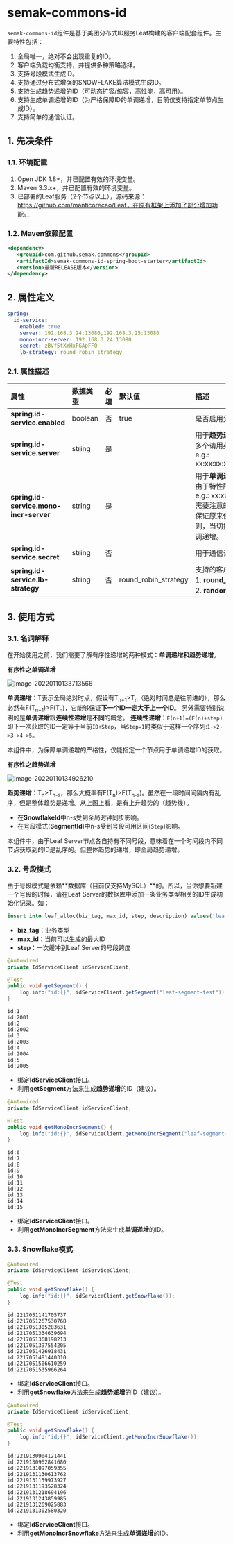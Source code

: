 # semak-commons-id

`semak-commons-id`组件是基于美团分布式ID服务Leaf构建的客户端配套组件。主要特性包括：

1. 全局唯一，绝对不会出现重复的ID。
1. 客户端负载均衡支持，并提供多种策略选择。
2. 支持号段模式生成ID。
3. 支持通过分布式增强的SNOWFLAKE算法模式生成ID。
4. 支持生成趋势递增的ID（可动态扩容/缩容，高性能，高可用）。
5. 支持生成单调递增的ID（为严格保障ID的单调递增，目前仅支持指定单节点生成ID）。
6. 支持简单的通信认证。



## 1. 先决条件

### 1.1. 环境配置


1. Open JDK 1.8+，并已配置有效的环境变量。
1. Maven 3.3.x+，并已配置有效的环境变量。
1. 已部署的Leaf服务（2个节点以上），源码来源：https://github.com/manticorecao/Leaf，在原有框架上添加了部分增加功能。



### 1.2. Maven依赖配置

```xml
<dependency>
   <groupId>com.github.semak.commons</groupId>
   <artifactId>semak-commons-id-spring-boot-starter</artifactId>
   <version>最新RELEASE版本</version>
</dependency>
```



## 2. 属性定义

```yaml
spring:
  id-service:
    enabled: true
    server: 192.168.3.24:13080,192.168.3.25:13080
    mono-incr-server: 192.168.3.24:13080
    secret: zBVf5tXmHxFGApFFQ
    lb-strategy: round_robin_strategy
```



### 2.1. 属性描述

| **属性**                               | **数据类型** | **必填** | **默认值**           | **描述**                                                     |
| :------------------------------------- | :----------- | :------- | :------------------- | :----------------------------------------------------------- |
| **spring.id-service.enabled**          | boolean      | 否       | true                 | 是否启用分布式ID生成客户端                                   |
| **spring.id-service.server**           | string       | 是       |                      | 用于**趋势递增ID**指定的Leaf服务节点，多个请用英文逗号分隔。<br/> e.g.: xx:xx:xx:xx:13080,xx.xx.xx.xy:13080 |
| **spring.id-service.mono-incr-server** | string       | 是       |                      | 用于**单调递增ID**指定的Leaf服务节点，由于特性所限，仅支持配置一个节点。<br/> e.g.: xx:xx:xx:xx:13080<br/>需要注意的是，当更换此节点时，务必保证原来使用的节点被关闭或重启。否则，当切换回来的时候无法保证ID的单调递增。 |
| **spring.id-service.secret**           | string       | 否       |                      | 用于通信认证使用的secret                                     |
| **spring.id-service.lb-strategy**      | string       | 否       | round_robin_strategy | 支持的客户端负载均衡策略：<br/> 1. **round_robin_strategy**: 轮询 <br/> 2. **random_strategy**: 随机 |



## 3. 使用方式

### 3.1. 名词解释

在开始使用之前，我们需要了解有序性递增的两种模式：**单调递增和趋势递增**。

**有序性之单调递增**

![image-20220110133713566](.assets/image-20220110133713566.png)

**单调递增**：T表示全局绝对时点，假设有T<sub>n+1</sub>>T<sub>n</sub>（绝对时间总是往前进的），那么必然有F(T<sub>n+1</sub>)>F(T<sub>n</sub>)，它能够保证**下一个ID一定大于上一个ID**。 另外需要特别说明的是**单调递增**跟**连续性递增**是**不同**的概念。 **连续性递增**：`F(n+1)=(F(n)+step)`即下一次获取的ID一定等于当前`ID+Step`，当`Step=1`时类似于这样一个序列:`1->2->3->4->5`。

本组件中，为保障单调递增的严格性，仅能指定一个节点用于单调递增ID的获取。



**有序性之趋势递增**

![image-20220110134926210](.assets/image-20220110134926210.png)

**趋势递增**：T<sub>n</sub>>T<sub>n-s</sub>，那么大概率有F(T<sub>n</sub>)>F(T<sub>n-s</sub>)。虽然在一段时间间隔内有乱序，但是整体趋势是递增。从上图上看，是有上升趋势的（趋势线）。

- 在**SnowflakeId**中n-s受到全局时钟同步影响。
- 在号段模式(**SegmentId**)中n-s受到号段可用区间(`Step`)影响。

本组件中，由于Leaf Server节点各自持有不同号段，意味着在一个时间段内不同节点获取到的ID是乱序的。但整体趋势的递增，即全局趋势递增。



### 3.2. 号段模式

由于号段模式是依赖**数据库（目前仅支持MySQL）**的。所以，当你想要新建一个号段的时候，请在Leaf Server的数据库中添加一条业务类型相关的ID生成初始化记录。如：

```sql
insert into leaf_alloc(biz_tag, max_id, step, description) values('leaf-segment-test', 1, 2000, 'Test leaf Segment Mode Get Id')
```

* **biz_tag**：业务类型
* **max_id**：当前可以生成的最大ID
* **step**：一次缓冲到Leaf Server的号段跨度



```java
@Autowired
private IdServiceClient idServiceClient;

@Test
public void getSegment() {
    log.info("id:{}", idServiceClient.getSegment("leaf-segment-test"));
}
```

```
id:1
id:2001
id:2
id:2002
id:3
id:2003
id:4
id:2004
id:5
id:2005
```

* 绑定**IdServiceClient**接口。
* 利用**getSegment**方法来生成**趋势递增**的ID（建议）。



```java
@Autowired
private IdServiceClient idServiceClient;

@Test
public void getMonoIncrSegment() {
    log.info("id:{}", idServiceClient.getMonoIncrSegment("leaf-segment-test"));
}
```

```
id:6
id:7
id:8
id:9
id:10
id:11
id:12
id:13
id:14
id:15
```

* 绑定**IdServiceClient**接口。
* 利用**getMonoIncrSegment**方法来生成**单调递增**的ID。



### 3.3. Snowflake模式

```java
@Autowired
private IdServiceClient idServiceClient;

@Test
public void getSnowflake() {
    log.info("id:{}", idServiceClient.getSnowflake());
}
```

```
id:2217051141705737
id:2217051267530768
id:2217051305283631
id:2217051334639694
id:2217051368198213
id:2217051397554205
id:2217051426918431
id:2217051481440310
id:2217051506610259
id:2217051535966264
```

* 绑定**IdServiceClient**接口。
* 利用**getSnowflake**方法来生成**趋势递增**的ID（建议）。



```java
@Autowired
private IdServiceClient idServiceClient;

@Test
public void getSnowflake() {
    log.info("id:{}", idServiceClient.getMonoIncrSnowflake());
}
```

```
id:2219130904121441
id:2219130962841680
id:2219131097059355
id:2219131130613762
id:2219131159973927
id:2219131193528324
id:2219131218694196
id:2219131243859985
id:2219131269025883
id:2219131302580320
```

* 绑定**IdServiceClient**接口。
* 利用**getMonoIncrSnowflake**方法来生成**单调递增**的ID。
